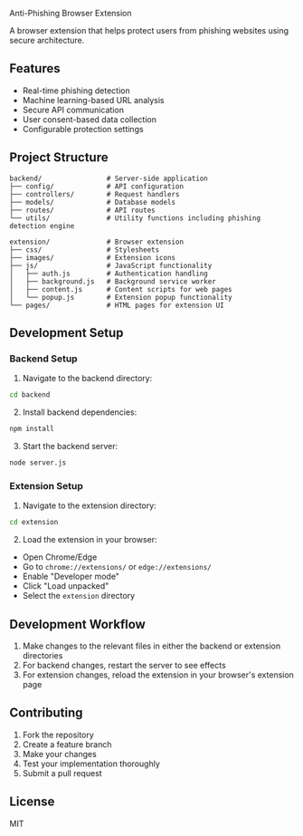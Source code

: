 Anti-Phishing Browser Extension

A browser extension that helps protect users from phishing websites using secure architecture.

## Features

- Real-time phishing detection
- Machine learning-based URL analysis
- Secure API communication
- User consent-based data collection
- Configurable protection settings

## Project Structure

```
backend/                # Server-side application
├── config/             # API configuration
├── controllers/        # Request handlers
├── models/             # Database models
├── routes/             # API routes
└── utils/              # Utility functions including phishing detection engine

extension/              # Browser extension
├── css/                # Stylesheets
├── images/             # Extension icons
├── js/                 # JavaScript functionality
│   ├── auth.js         # Authentication handling
│   ├── background.js   # Background service worker
│   ├── content.js      # Content scripts for web pages
│   └── popup.js        # Extension popup functionality
└── pages/              # HTML pages for extension UI
```

## Development Setup

### Backend Setup

1. Navigate to the backend directory:
```bash
cd backend
```

2. Install backend dependencies:
```bash
npm install
```

3. Start the backend server:
```bash
node server.js
```

### Extension Setup

1. Navigate to the extension directory:
```bash
cd extension
```

2. Load the extension in your browser:
- Open Chrome/Edge
- Go to `chrome://extensions/` or `edge://extensions/`
- Enable "Developer mode"
- Click "Load unpacked"
- Select the `extension` directory

## Development Workflow

1. Make changes to the relevant files in either the backend or extension directories
2. For backend changes, restart the server to see effects
3. For extension changes, reload the extension in your browser's extension page

## Contributing

1. Fork the repository
2. Create a feature branch
3. Make your changes
4. Test your implementation thoroughly
5. Submit a pull request

## License

MIT